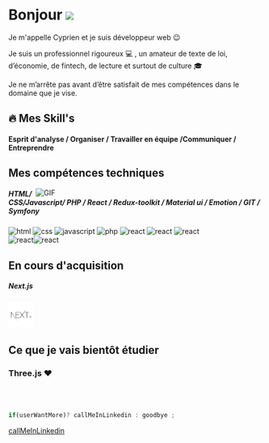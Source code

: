 # Bonjour <img src="https://user-images.githubusercontent.com/94997340/163552023-879f6f4d-2445-452c-8172-eeaa3addc405.gif" width="35">


Je m'appelle Cyprien et je suis développeur web :wink:

Je suis  un professionnel rigoureux :computer: , un amateur de texte de loi, d’économie, de fintech, de lecture et surtout de culture :mortar_board:

Je ne m’arrête pas avant d’être satisfait de mes compétences dans le domaine que je vise.





## :fire: Mes Skill's

 #### Esprit d'analyse / Organiser / Travailler en équipe /Communiquer / Entreprendre

##  Mes compétences techniques
<img align="right" alt="GIF" src="https://user-images.githubusercontent.com/94997340/163558286-27617ea3-93f4-4665-972c-1db03a9d91a9.gif" width="450" />

##### HTML/CSS/Javascript/ PHP / React / Redux-toolkit / Material ui / Emotion / GIT / Symfony 
<img  alt="html" src="https://user-images.githubusercontent.com/94997340/163558998-28322c35-33fa-4845-9a33-9b02a395d280.svg" width="40" />       <img alt="css" src="https://user-images.githubusercontent.com/94997340/163559017-c878d216-2bf5-4380-9e13-3edf5ed29f1f.svg" width="50" /> <img  alt="javascript" src="https://user-images.githubusercontent.com/94997340/163558960-9a601152-4391-436f-9e03-c3b4f2a194e8.svg" width="50" />     <img alt="php" src="https://user-images.githubusercontent.com/94997340/163558952-f29088a9-6f18-4612-9b73-2a9a75a075dd.svg" width="50" />     <img alt="react" src="https://user-images.githubusercontent.com/94997340/163558983-049646d4-04fc-4d42-bdfd-9c27aa13a540.svg" width="50" />     <img alt="react" src="https://user-images.githubusercontent.com/94997340/187067102-0e9ef002-5eaa-4b70-8c08-697e05535f2d.svg" width="50" />      <img alt="react" src="https://user-images.githubusercontent.com/94997340/187067156-bb045aa7-684d-467f-a5a5-07ba8f4f8fac.svg" width="50" />  
 <img alt="react" src="https://user-images.githubusercontent.com/94997340/187067239-3c69855d-87b2-4ba7-8a42-010258ad0a34.png" width="50" /><img alt="react" src="https://user-images.githubusercontent.com/94997340/187067323-df794a8b-3ec2-40c7-bc97-5bf9b168719b.svg" width="50" /> 


##  En cours d'acquisition 
##### Next.js
  <img alt="react" src="https://raw.githubusercontent.com/github/explore/28b02bbc9ad9f7a503c43775aebeb515dc2da5fc/topics/nextjs/nextjs.png" width="50" /> 


##  Ce que je vais bientôt étudier



### Three.js  :heart:

 <br/>
  


```javascript

if(userWantMore)? callMeInLinkedin : goodbye ;
```
[callMeInLinkedin](https://www.linkedin.com/in/cyprien-bordet/)
